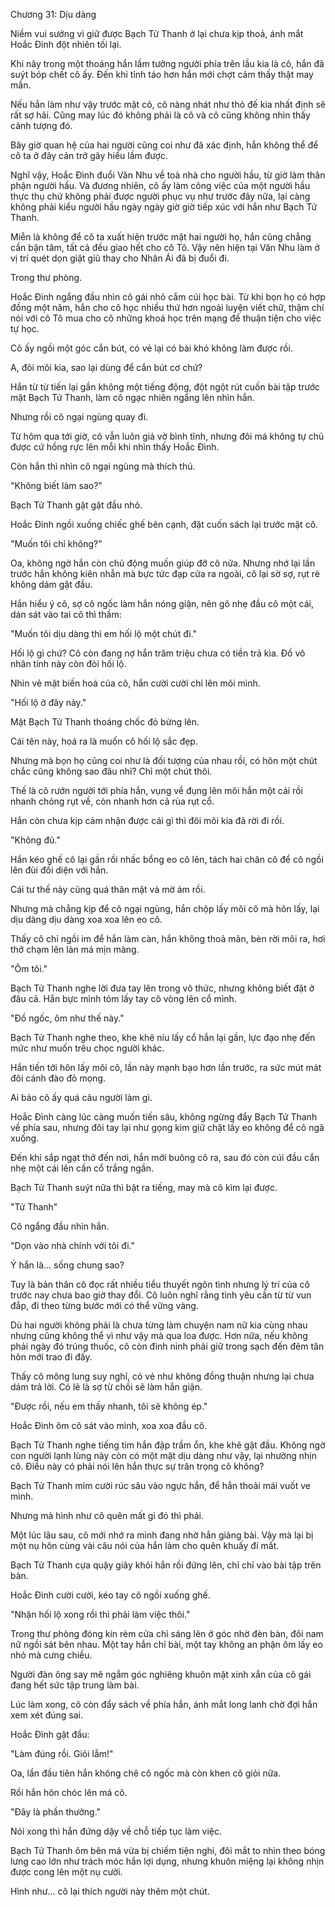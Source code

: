 




Chương 31: Dịu dàng


Niềm vui sướng vì giữ được Bạch Tử Thanh ở lại chưa kịp thoả, ánh mắt Hoắc Đình đột nhiên tối lại.

Khi nãy trong một thoáng hắn lầm tưởng người phía trên lầu kia là cô, hắn đã suýt bóp chết cô ấy. Đến khi tỉnh táo hơn hắn mới chợt cảm thấy thật may mắn.

Nếu hắn làm như vậy trước mặt cô, cô nàng nhát như thỏ đế kia nhất định sẽ rất sợ hãi. Cũng may lúc đó không phải là cô và cô cũng không nhìn thấy cảnh tượng đó.

Bây giờ quan hệ của hai người cũng coi như đã xác định, hắn không thể để cô ta ở đây cản trở gây hiểu lầm được.

Nghĩ vậy, Hoắc Đình đuổi Văn Nhu về toà nhà cho người hầu, từ giờ làm thân phận người hầu. Và đương nhiên, cô ấy làm công việc của một người hầu thực thụ chứ không phải được người phục vụ như trước đây nữa, lại càng không phải kiểu người hầu ngày ngày giờ giờ tiếp xúc với hắn như Bạch Tử Thanh.

Miễn là không để cô ta xuất hiện trước mặt hai người họ, hắn cũng chẳng cần bận tâm, tất cả đều giao hết cho cô Tô. Vậy nên hiện tại Văn Nhu làm ở vị trí quét dọn giặt giũ thay cho Nhân Ái đã bị đuổi đi.

Trong thư phòng.

Hoắc Đình ngẩng đầu nhìn cô gái nhỏ cắm cúi học bài. Từ khi bọn họ có hợp đồng một năm, hắn cho cô học nhiều thứ hơn ngoài luyện viết chữ, thậm chí nói với cô Tô mua cho cô những khoá học trên mạng để thuận tiện cho việc tự học.

Cô ấy ngồi một góc cắn bút, có vẻ lại có bài khó không làm được rồi.

A, đôi môi kia, sao lại dùng để cắn bút cơ chứ?

Hắn từ từ tiến lại gần không một tiếng động, đột ngột rút cuốn bài tập trước mặt Bạch Tử Thanh, làm cô ngạc nhiên ngẩng lên nhìn hắn.

Nhưng rồi cô ngại ngùng quay đi.

Từ hôm qua tới giờ, cô vẫn luôn giả vờ bình tĩnh, nhưng đôi má không tự chủ được cứ hồng rực lên mỗi khi nhìn thấy Hoắc Đình.

Còn hắn thì nhìn cô ngại ngùng mà thích thú.

"Không biết làm sao?"

Bạch Tử Thanh gật gật đầu nhỏ.

Hoắc Đình ngồi xuống chiếc ghế bên cạnh, đặt cuốn sách lại trước mặt cô.

"Muốn tôi chỉ không?"

Oa, không ngờ hắn còn chủ động muốn giúp đỡ cô nữa. Nhưng nhớ lại lần trước hắn không kiên nhẫn mà bực tức đạp cửa ra ngoài, cô lại sờ sợ, rụt rè không dám gật đầu.

Hắn hiểu ý cô, sợ cô ngốc làm hắn nóng giận, nên gõ nhẹ đầu cô một cái, dán sát vào tai cô thì thầm:

"Muốn tôi dịu dàng thì em hối lộ một chút đi."

Hối lộ gì chứ? Cô còn đang nợ hắn trăm triệu chưa có tiền trả kìa. Đồ vô nhân tính này còn đòi hối lộ.

Nhìn vẻ mặt biến hoá của cô, hắn cười cười chỉ lên môi mình.

"Hối lộ ở đây này."

Mặt Bạch Tử Thanh thoáng chốc đỏ bừng lên.

Cái tên này, hoá ra là muốn cô hối lộ sắc đẹp.

Nhưng mà bọn họ cũng coi như là đối tượng của nhau rồi, có hôn một chút chắc cũng không sao đâu nhỉ? Chỉ một chút thôi.

Thế là cô rướn người tới phía hắn, vụng về đụng lên môi hắn một cái rồi nhanh chóng rụt về, còn nhanh hơn cả rùa rụt cổ.

Hắn còn chưa kịp cảm nhận được cái gì thì đôi môi kia đã rời đi rồi.

"Không đủ."

Hắn kéo ghế cô lại gần rồi nhấc bổng eo cô lên, tách hai chân cô để cô ngồi lên đùi đối diện với hắn.

Cái tư thế này cũng quá thân mật và mờ ám rồi.

Nhưng mà chẳng kịp để cô ngại ngùng, hắn chộp lấy môi cô mà hôn lấy, lại dịu dàng dịu dàng xoa xoa lên eo cô.

Thấy cô chỉ ngồi im để hắn làm càn, hắn không thoả mãn, bèn rời môi ra, hơi thở chạm lên làn má mịn màng.

"Ôm tôi."

Bạch Tử Thanh nghe lời đưa tay lên trong vô thức, nhưng không biết đặt ở đâu cả. Hắn bực mình tóm lấy tay cô vòng lên cổ mình.

"Đồ ngốc, ôm như thế này."

Bạch Tử Thanh nghe theo, khe khẽ níu lấy cổ hắn lại gần, lực đạo nhẹ đến mức như muốn trêu chọc người khác.

Hắn tiến tới hôn lấy môi cô, lần này mạnh bạo hơn lần trước, ra sức mút mát đôi cánh đào đỏ mọng.

Ai bảo cô ấy quá câu người làm gì.

Hoắc Đình càng lúc càng muốn tiến sâu, không ngừng đẩy Bạch Tử Thanh về phía sau, nhưng đôi tay lại như gọng kìm giữ chặt lấy eo không để cô ngã xuống.

Đến khi sắp ngạt thở đến nơi, hắn mới buông cô ra, sau đó còn cúi đầu cắn nhẹ một cái lên cần cổ trắng ngần.

Bạch Tử Thanh suýt nữa thì bật ra tiếng, may mà cô kìm lại được.

"Tử Thanh"

Cô ngẩng đầu nhìn hắn.

"Dọn vào nhà chính với tôi đi."

Ý hắn là... sống chung sao?

Tuy là bản thân cô đọc rất nhiều tiểu thuyết ngôn tình nhưng lý trí của cô trước nay chưa bao giờ thay đổi. Cô luôn nghĩ rằng tình yêu cần từ từ vun đắp, đi theo từng bước mới có thể vững vàng.

Dù hai người không phải là chưa từng làm chuyện nam nữ kia cùng nhau nhưng cũng không thể vì như vậy mà qua loa được. Hơn nữa, nếu không phải ngày đó trúng thuốc, cô còn đinh ninh phải giữ trong sạch đến đêm tân hôn mới trao đi đấy.

Thấy cô mông lung suy nghĩ, có vẻ như không đồng thuận nhưng lại chưa dám trả lời. Có lẽ là sợ từ chối sẽ làm hắn giận.

"Được rồi, nếu em thấy nhanh, tôi sẽ không ép."

Hoắc Đình ôm cô sát vào mình, xoa xoa đầu cô.

Bạch Tử Thanh nghe tiếng tim hắn đập trầm ổn, khe khẽ gật đầu. Không ngờ con người lạnh lùng này còn có một mặt dịu dàng như vậy, lại nhường nhịn cô. Điều này có phải nói lên hắn thực sự trân trọng cô không?

Bạch Tử Thanh mỉm cười rúc sâu vào ngực hắn, để hắn thoải mái vuốt ve mình.

Nhưng mà hình như cô quên mất gì đó thì phải.

Một lúc lâu sau, cô mới nhớ ra mình đang nhờ hắn giảng bài. Vậy mà lại bị một nụ hôn cùng vài câu nói của hắn làm cho quên khuấy đi mất.

Bạch Tử Thanh cựa quậy giãy khỏi hắn rồi đứng lên, chỉ chỉ vào bài tập trên bàn.

Hoắc Đình cười cười, kéo tay cô ngồi xuống ghế.

"Nhận hối lộ xong rồi thì phải làm việc thôi."

Trong thư phòng đóng kín rèm cửa chỉ sáng lên ở góc nhờ đèn bàn, đôi nam nữ ngồi sát bên nhau. Một tay hắn chỉ bài, một tay không an phận ôm lấy eo nhỏ mà cưng chiều.

Người đàn ông say mê ngắm góc nghiêng khuôn mặt xinh xắn của cô gái đang hết sức tập trung làm bài.

Lúc làm xong, cô còn đẩy sách về phía hắn, ánh mắt long lanh chờ đợi hắn xem xét đúng sai.

Hoắc Đình gật đầu:

"Làm đúng rồi. Giỏi lắm!"

Oa, lần đầu tiên hắn không chê cô ngốc mà còn khen cô giỏi nữa.

Rồi hắn hôn chóc lên má cô.

"Đây là phần thưởng."

Nói xong thì hắn đứng dậy về chỗ tiếp tục làm việc.

Bạch Tử Thanh ôm bên má vừa bị chiếm tiện nghi, đôi mắt to nhìn theo bóng lưng cao lớn như trách móc hắn lợi dụng, nhưng khuôn miệng lại không nhịn được cong lên một nụ cười.

Hình như... cô lại thích người này thêm một chút.




